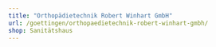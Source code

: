 ```yaml
---
title: "Orthopädietechnik Robert Winhart GmbH"
url: /goettingen/orthopaedietechnik-robert-winhart-gmbh/
shop: Sanitätshaus
---
```

